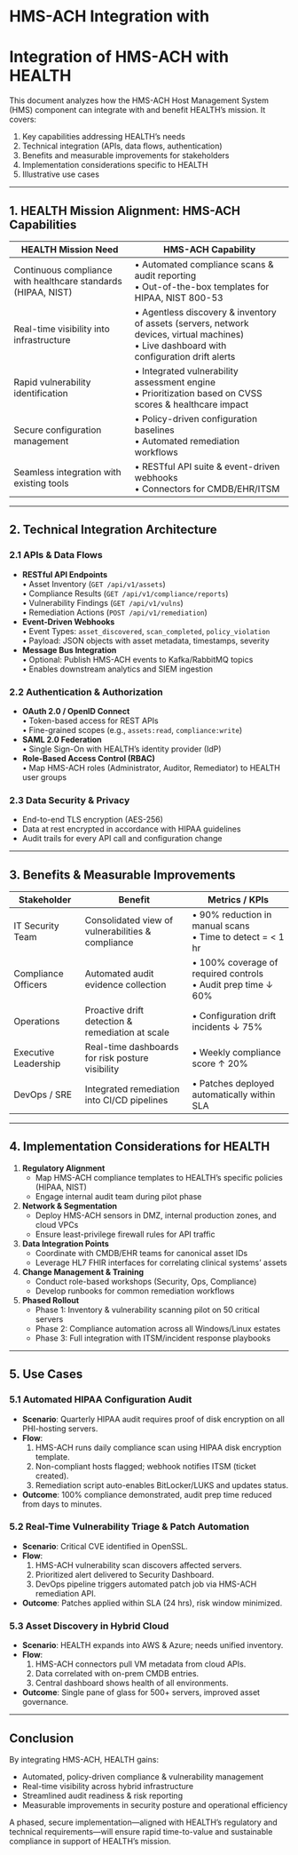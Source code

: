 # HMS-ACH Integration with 

# Integration of HMS-ACH with HEALTH

This document analyzes how the HMS-ACH Host Management System (HMS) component can integrate with and benefit HEALTH’s mission. It covers:  
1. Key capabilities addressing HEALTH’s needs  
2. Technical integration (APIs, data flows, authentication)  
3. Benefits and measurable improvements for stakeholders  
4. Implementation considerations specific to HEALTH  
5. Illustrative use cases  

---

## 1. HEALTH Mission Alignment: HMS-ACH Capabilities

| HEALTH Mission Need                     | HMS-ACH Capability                                 |
|-----------------------------------------|----------------------------------------------------|
| Continuous compliance with healthcare standards (HIPAA, NIST) | • Automated compliance scans & audit reporting<br>• Out-of-the-box templates for HIPAA, NIST 800-53  |
| Real-time visibility into infrastructure | • Agentless discovery & inventory of assets (servers, network devices, virtual machines)<br>• Live dashboard with configuration drift alerts |
| Rapid vulnerability identification       | • Integrated vulnerability assessment engine<br>• Prioritization based on CVSS scores & healthcare impact |
| Secure configuration management         | • Policy-driven configuration baselines<br>• Automated remediation workflows |
| Seamless integration with existing tools| • RESTful API suite & event-driven webhooks<br>• Connectors for CMDB/EHR/ITSM |

---

## 2. Technical Integration Architecture

### 2.1 APIs & Data Flows
- **RESTful API Endpoints**  
  • Asset Inventory (`GET /api/v1/assets`)  
  • Compliance Results (`GET /api/v1/compliance/reports`)  
  • Vulnerability Findings (`GET /api/v1/vulns`)  
  • Remediation Actions (`POST /api/v1/remediation`)  
- **Event-Driven Webhooks**  
  • Event Types: `asset_discovered`, `scan_completed`, `policy_violation`  
  • Payload: JSON objects with asset metadata, timestamps, severity  
- **Message Bus Integration**  
  • Optional: Publish HMS-ACH events to Kafka/RabbitMQ topics  
  • Enables downstream analytics and SIEM ingestion  

### 2.2 Authentication & Authorization
- **OAuth 2.0 / OpenID Connect**  
  • Token-based access for REST APIs  
  • Fine-grained scopes (e.g., `assets:read`, `compliance:write`)  
- **SAML 2.0 Federation**  
  • Single Sign-On with HEALTH’s identity provider (IdP)  
- **Role-Based Access Control (RBAC)**  
  • Map HMS-ACH roles (Administrator, Auditor, Remediator) to HEALTH user groups  

### 2.3 Data Security & Privacy
- End-to-end TLS encryption (AES-256)  
- Data at rest encrypted in accordance with HIPAA guidelines  
- Audit trails for every API call and configuration change  

---

## 3. Benefits & Measurable Improvements

| Stakeholder           | Benefit                                              | Metrics / KPIs                            |
|-----------------------|------------------------------------------------------|-------------------------------------------|
| IT Security Team      | Consolidated view of vulnerabilities & compliance    | • 90% reduction in manual scans<br>• Time to detect = < 1 hr |
| Compliance Officers   | Automated audit evidence collection                  | • 100% coverage of required controls<br>• Audit prep time ↓ 60% |
| Operations            | Proactive drift detection & remediation at scale     | • Configuration drift incidents ↓ 75%      |
| Executive Leadership  | Real-time dashboards for risk posture visibility     | • Weekly compliance score ↑ 20%            |
| DevOps / SRE          | Integrated remediation into CI/CD pipelines          | • Patches deployed automatically within SLA |

---

## 4. Implementation Considerations for HEALTH

1. **Regulatory Alignment**  
   - Map HMS-ACH compliance templates to HEALTH’s specific policies (HIPAA, NIST)  
   - Engage internal audit team during pilot phase  
2. **Network & Segmentation**  
   - Deploy HMS-ACH sensors in DMZ, internal production zones, and cloud VPCs  
   - Ensure least-privilege firewall rules for API traffic  
3. **Data Integration Points**  
   - Coordinate with CMDB/EHR teams for canonical asset IDs  
   - Leverage HL7 FHIR interfaces for correlating clinical systems’ assets  
4. **Change Management & Training**  
   - Conduct role-based workshops (Security, Ops, Compliance)  
   - Develop runbooks for common remediation workflows  
5. **Phased Rollout**  
   - Phase 1: Inventory & vulnerability scanning pilot on 50 critical servers  
   - Phase 2: Compliance automation across all Windows/Linux estates  
   - Phase 3: Full integration with ITSM/incident response playbooks  

---

## 5. Use Cases

### 5.1 Automated HIPAA Configuration Audit
- **Scenario**: Quarterly HIPAA audit requires proof of disk encryption on all PHI-hosting servers.  
- **Flow**:  
  1. HMS-ACH runs daily compliance scan using HIPAA disk encryption template.  
  2. Non-compliant hosts flagged; webhook notifies ITSM (ticket created).  
  3. Remediation script auto-enables BitLocker/LUKS and updates status.  
- **Outcome**: 100% compliance demonstrated, audit prep time reduced from days to minutes.

### 5.2 Real-Time Vulnerability Triage & Patch Automation
- **Scenario**: Critical CVE identified in OpenSSL.  
- **Flow**:  
  1. HMS-ACH vulnerability scan discovers affected servers.  
  2. Prioritized alert delivered to Security Dashboard.  
  3. DevOps pipeline triggers automated patch job via HMS-ACH remediation API.  
- **Outcome**: Patches applied within SLA (24 hrs), risk window minimized.

### 5.3 Asset Discovery in Hybrid Cloud
- **Scenario**: HEALTH expands into AWS & Azure; needs unified inventory.  
- **Flow**:  
  1. HMS-ACH connectors pull VM metadata from cloud APIs.  
  2. Data correlated with on-prem CMDB entries.  
  3. Central dashboard shows health of all environments.  
- **Outcome**: Single pane of glass for 500+ servers, improved asset governance.

---

## Conclusion

By integrating HMS-ACH, HEALTH gains:  
- Automated, policy-driven compliance & vulnerability management  
- Real-time visibility across hybrid infrastructure  
- Streamlined audit readiness & risk reporting  
- Measurable improvements in security posture and operational efficiency  

A phased, secure implementation—aligned with HEALTH’s regulatory and technical requirements—will ensure rapid time-to-value and sustainable compliance in support of HEALTH’s mission.
